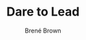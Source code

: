 ---
title: "Dare to Lead"
author: "Brené Brown"
isbn: "147356252X"
isbn13: "9781473562523"
rating: "3"
publisher: "Ebury Digital"
pages: "332"
publishYear: "2018"
read: "2019"
goodreads_id: "40109367"
---